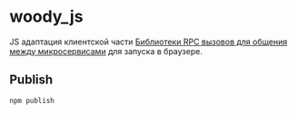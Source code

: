 # woody_js
JS адаптация клиентской части [Библиотеки RPC вызовов для общения между микросервисами](http://coredocs.rbkmoney.com/design/ms/platform/rpc-lib/) для запуска в браузере.

## Publish

```sh
npm publish
```